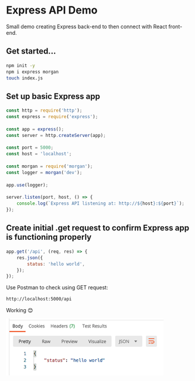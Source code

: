 # Express API Demo

Small demo creating Express back-end to then connect with React front-end.

## Get started...

```sh
npm init -y
npm i express morgan
touch index.js
```

## Set up basic Express app

```js
const http = require('http');
const express = require('express');

const app = express();
const server = http.createServer(app);

const port = 5000;
const host = 'localhost';

const morgan = require('morgan');
const logger = morgan('dev');

app.use(logger);

server.listen(port, host, () => {
	console.log(`Express API listening at: http://${host}:${port}`);
});
```

## Create initial .get request to confirm Express app is functioning properly

```js
app.get('/api', (req, res) => {
	res.json({
		status: 'hello world',
	});
});
```

Use Postman to check using GET request:

```sh
http://localhost:5000/api
```

Working 😊

![postman](./images/postman.png)
